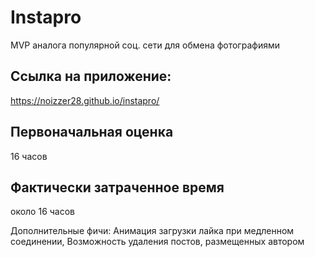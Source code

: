# Instapro

MVP аналога популярной соц. сети для обмена фотографиями

## Ссылка на приложение:

https://noizzer28.github.io/instapro/

## Первоначальная оценка

16 часов

## Фактически затраченное время

около 16 часов


Дополнительные фичи:
Анимация загрузки лайка при медленном соединении,
Возможность удаления постов, размещенных автором    

